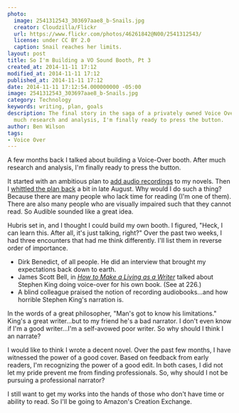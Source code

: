 ```yaml
---
photo:
  image: 2541312543_303697aae8_b-Snails.jpg
  creator: Cloudzilla/Flickr
  url: https://www.flickr.com/photos/46261842@N00/2541312543/
  license: under CC BY 2.0
  caption: Snail reaches her limits.
layout: post
title: So I'm Building a VO Sound Booth, Pt 3
created_at: 2014-11-11 17:12
modified_at: 2014-11-11 17:12
published_at: 2014-11-11 17:12
date: 2014-11-11 17:12:54.000000000 -05:00
image: 2541312543_303697aae8_b-Snails.jpg
category: Technology
keywords: writing, plan, goals
description: The final story in the saga of a privately owned Voice Over Booth. After
  much research and analysis, I'm finally ready to press the button.
author: Ben Wilson
tags:
- Voice Over
---
```

A few months back I talked about building a Voice-Over booth. After much research and analysis, I'm finally ready to press the button.

<!-- more -->

It started with an ambitious plan to [add audio recordings](/technology/so-im-building-a-vo-sound-booth/) to my novels. Then I [whittled the plan back](/technology/so-im-building-a-vo-sound-booth-2/) a bit in late August. Why would I do such a thing? Because there are many people who lack time for reading (I'm one of them). There are also many people who are visually impaired such that they cannot read. So Audible sounded like a great idea.

Hubris set in, and I thought I could build my own booth. I figured, "Heck, I can learn this. After all, it's just talking, right?" Over the past two weeks, I had three encounters that had me think differently. I'll list them in reverse order of importance.

* Dirk Benedict, of all people. He did an interview that brought my expectations back down to earth.
* James Scott Bell, in *[How to Make a Living as a Writer](http://www.amazon.com/dp/B00P1JGD8I)* talked about Stephen King doing voice-over for his own book. (See at 226.)
* A blind colleague praised the notion of recording audiobooks...and how horrible Stephen King's narration is.

In the words of a great philosopher, "Man's got to know his limitations." King's a great writer...but to my friend he's a bad narrator. I don't even know if I'm a good writer...I'm a self-avowed poor writer. So why should I think I an narrate?

I would like to think I wrote a decent novel. Over the past few months, I have witnessed the power of a good cover. Based on feedback from early readers, I'm recognizing the power of a good edit. In both cases, I did not let my pride prevent me from finding professionals. So, why should I not be pursuing a professional narrator?

I still want to get my works into the hands of those who don't have time or ability to read. So I'll be going to Amazon's Creation Exchange.
